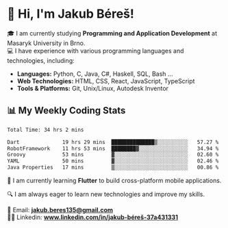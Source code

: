 # 👋 Hi, I'm Jakub Béreš!

🎓 I am currently studying **Programming and Application Development** at Masaryk University in Brno.  
💻 I have experience with various programming languages and technologies, including:  
   - **Languages:** Python, C, Java, C#, Haskell, SQL, Bash ...  
   - **Web Technologies:** HTML, CSS, React, JavaScript, TypeScript  
   - **Tools & Platforms:** Git, Unix/Linux, Autodesk Inventor

## 📊 My Weekly Coding Stats
<!--START_SECTION:waka-->

```txt
Total Time: 34 hrs 2 mins

Dart              19 hrs 29 mins  ██████████████▒░░░░░░░░░░   57.27 %
RobotFramework    11 hrs 53 mins  ████████▓░░░░░░░░░░░░░░░░   34.94 %
Groovy            53 mins         ▓░░░░░░░░░░░░░░░░░░░░░░░░   02.60 %
YAML              50 mins         ▓░░░░░░░░░░░░░░░░░░░░░░░░   02.46 %
Java Properties   17 mins         ▒░░░░░░░░░░░░░░░░░░░░░░░░   00.86 %
```

<!--END_SECTION:waka-->

🚀 I am currently learning **Flutter** to build cross-platform mobile applications.  

🔍 I am always eager to learn new technologies and improve my skills.  

📩 Email:        **jakub.beres135@gmail.com**  
🧑‍💻 Linkedin:     **www.linkedin.com/in/jakub-béreš-37a431331**


